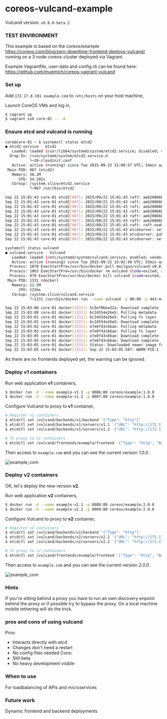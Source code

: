 # coreos-vulcand-example

Vulcand version: `v0.8.0-beta.2`

### TEST ENVIRONMENT

This example is based on the coreos/example https://coreos.com/blog/zero-downtime-frontend-deploys-vulcand/ running on a 3 node coreos-cluster deployed via Vagrant.

Example Vagrantfile, user-data and config.rb can be found here:
https://github.com/muemich/coreos-vagrant-vulcand

### Set up

Add `172.17.8.101 example.com` to `/etc/hosts` on your host machine,


Launch CoreOS VMs and log in,

```bash
$ vagrant up
$ vagrant ssh core-01 -- -A
```

### Ensure etcd and vulcand is running
```bash
core@core-01 ~ $ systemctl status etcd2
● etcd2.service - etcd2
   Loaded: loaded (/usr/lib64/systemd/system/etcd2.service; disabled; vendor preset: disabled)
  Drop-In: /run/systemd/system/etcd2.service.d
           └─20-cloudinit.conf
   Active: active (running) since Tue 2015-09-22 15:00:57 UTC; 54min ago
 Main PID: 967 (etcd2)
   Memory: 38.2M
      CPU: 34.202s
   CGroup: /system.slice/etcd2.service
           └─967 /usr/bin/etcd2

Sep 22 15:01:43 core-01 etcd2[967]: 2015/09/22 15:01:43 raft: aeb20866b279648e received vote from aeb20866b279648e at term 2
Sep 22 15:01:43 core-01 etcd2[967]: 2015/09/22 15:01:43 raft: aeb20866b279648e [logterm: 1, index: 3] sent vote request to 56da6d1265bdc9ed at term 2
Sep 22 15:01:43 core-01 etcd2[967]: 2015/09/22 15:01:43 raft: aeb20866b279648e [logterm: 1, index: 3] sent vote request to eefc97cb642769af at term 2
Sep 22 15:01:43 core-01 etcd2[967]: 2015/09/22 15:01:43 raft: aeb20866b279648e received vote from 56da6d1265bdc9ed at term 2
Sep 22 15:01:43 core-01 etcd2[967]: 2015/09/22 15:01:43 raft: aeb20866b279648e [q:2] has received 2 votes and 0 vote rejections
Sep 22 15:01:43 core-01 etcd2[967]: 2015/09/22 15:01:43 raft: aeb20866b279648e became leader at term 2
Sep 22 15:01:43 core-01 etcd2[967]: 2015/09/22 15:01:43 raft: raft.node: aeb20866b279648e elected leader aeb20866b279648e at term 2
Sep 22 15:01:43 core-01 etcd2[967]: 2015/09/22 15:01:43 etcdserver: setting up the initial cluster version to 2.1.0
Sep 22 15:01:43 core-01 etcd2[967]: 2015/09/22 15:01:43 etcdserver: published {Name:d7251d6864f0497294358cf18f811017 ClientURLs:[http://172.17.8.101:2379]} to cluster eba7d2dbe11be795
Sep 22 15:01:43 core-01 etcd2[967]: 2015/09/22 15:01:43 etcdserver: set the initial cluster version to 2.1.0
```

```bash
systemctl status vulcand
● vulcand.service - Vulcand
   Loaded: loaded (/etc/systemd/system/vulcand.service; enabled; vendor preset: disabled)
   Active: active (running) since Tue 2015-09-22 15:02:49 UTC; 53min ago
  Process: 1070 ExecStartPre=/usr/bin/docker pull mailgun/vulcand:v0.8.0-beta.3 (code=exited, status=0/SUCCESS)
  Process: 1063 ExecStartPre=/usr/bin/docker rm vulcand (code=exited, status=1/FAILURE)
  Process: 979 ExecStartPre=/usr/bin/docker kill vulcand (code=exited, status=1/FAILURE)
 Main PID: 1331 (docker)
   Memory: 12.5M
      CPU: 123ms
   CGroup: /system.slice/vulcand.service
           └─1331 /usr/bin/docker run --name vulcand -p 80:80 -p 443:443 -p 8182:8182 -p 8181:8181 mailgun/vulcand:v0.8.0-beta.2 /go/bin/vulcand -apiInterface=0.0.0.0 -interface=0.0.0.0 -etcd=http://...

Sep 22 15:03:00 core-01 docker[1331]: 5c5ef0bea32a: Download complete
Sep 22 15:03:00 core-01 docker[1331]: 6c24554e26e5: Pulling metadata
Sep 22 15:03:01 core-01 docker[1331]: 6c24554e26e5: Pulling fs layer
Sep 22 15:03:02 core-01 docker[1331]: 6c24554e26e5: Download complete
Sep 22 15:03:02 core-01 docker[1331]: e7e8f43c66ae: Pulling metadata
Sep 22 15:03:03 core-01 docker[1331]: e7e8f43c66ae: Pulling fs layer
Sep 22 15:03:05 core-01 docker[1331]: e7e8f43c66ae: Download complete
Sep 22 15:03:05 core-01 docker[1331]: e7e8f43c66ae: Download complete
Sep 22 15:03:05 core-01 docker[1331]: Status: Downloaded newer image for mailgun/vulcand:v0.8.0-beta.2
Sep 22 15:03:05 core-01 docker[1331]: Sep 22 15:03:05.587: WARN PID:1 [supervisor.go:349] No frontends found
```

As there are no frontends deployed yet, the warning can be ignored.


### Deploy v1 containers

Run web application __v1__ containers,

```bash
$ docker run -d --name example-v1.1 -p 8086:80 coreos/example:1.0.0
$ docker run -d --name example-v1.2 -p 8087:80 coreos/example:1.0.0
```

Configure Vulcand to proxy to __v1__ container,

```bash
# Register v1 containers
$ etcdctl set /vulcand/backends/v1/backend '{"Type": "http"}'
$ etcdctl set /vulcand/backends/v1/servers/v1.1 '{"URL": "http://172.17.8.101:8086"}'
$ etcdctl set /vulcand/backends/v1/servers/v1.2 '{"URL": "http://172.17.8.101:8087"}'

# To proxy to v1 containers
$ etcdctl set /vulcand/frontends/example/frontend '{"Type": "http", "BackendId": "v1", "Route": "Host(`example.com`) && Path(`/`)"}'
```

Then access to `example.com` and you can see the current version _1.0.0_ .

![example_com](https://cloud.githubusercontent.com/assets/680124/9721329/a21893b0-55d3-11e5-88de-1b0c45394076.png)

### Deploy v2 containers

OK, let's deploy the new version __v2__.

Run web application __v2__ containers,

```bash
$ docker run -d --name example-v2.1 -p 8088:80 coreos/example:2.0.0
$ docker run -d --name example-v2.2 -p 8089:80 coreos/example:2.0.0
```

Configure Vulcand to proxy to __v2__ container,

```bash
# Register v2 containers
$ etcdctl set /vulcand/backends/v2/backend '{"Type": "http"}'
$ etcdctl set /vulcand/backends/v2/servers/v2.1 '{"URL": "http://172.17.8.101:8088"}'
$ etcdctl set /vulcand/backends/v2/servers/v2.2 '{"URL": "http://172.17.8.101:8089"}'

# To proxy to v2 containers
$ etcdctl set /vulcand/frontends/example/frontend '{"Type": "http", "BackendId": "v2", "Route": "Host(`example.com`) && Path(`/`)"}'
```

Then access to `example.com` and you can see the current version _2.0.0_ .

![example_com](https://cloud.githubusercontent.com/assets/680124/9721333/aeb836e8-55d3-11e5-9ecf-1eb707fcd81b.png)

### Hints
If you're sitting behind a proxy you have to run an own discovery enpoint behind the proxy or if possible try to bypass the proxy. On a local machine mobile tethering will do the trick.

### pros and cons of using vulcand
Pros:
- Interacts directly with etcd
- Changes don't need a restart
- No config files needed
Cons:
- Still beta
- No heavy development visible

### When to use
For loadbalancing of APIs and microservices

### Future work
Dynamic frontend and backend deployments
